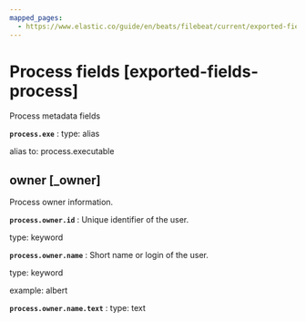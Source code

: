 ```yaml
---
mapped_pages:
  - https://www.elastic.co/guide/en/beats/filebeat/current/exported-fields-process.html
---
```


# Process fields [exported-fields-process]

Process metadata fields



**`process.exe`**
:   type: alias

alias to: process.executable


## owner [_owner]

Process owner information.


**`process.owner.id`**
:   Unique identifier of the user.

type: keyword


**`process.owner.name`**
:   Short name or login of the user.

type: keyword

example: albert


**`process.owner.name.text`**
:   type: text


